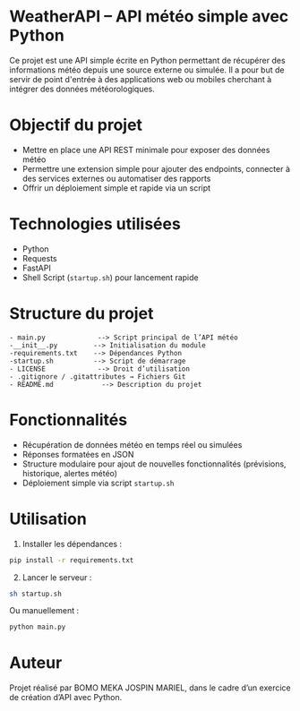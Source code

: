 # WeatherAPI – API météo simple avec Python

Ce projet est une API simple écrite en Python permettant de récupérer des informations météo depuis une source externe ou simulée. Il a pour but de servir de point d'entrée à des applications web ou mobiles cherchant à intégrer des données météorologiques.

# Objectif du projet

- Mettre en place une API REST minimale pour exposer des données météo
- Permettre une extension simple pour ajouter des endpoints, connecter à des services externes ou automatiser des rapports
- Offrir un déploiement simple et rapide via un script

# Technologies utilisées

- Python
- Requests
- FastAPI
- Shell Script (`startup.sh`) pour lancement rapide

# Structure du projet

```
- main.py             --> Script principal de l’API météo
-__init__.py         --> Initialisation du module
-requirements.txt    --> Dépendances Python
-startup.sh          --> Script de démarrage
- LICENSE             --> Droit d’utilisation
- .gitignore / .gitattributes → Fichiers Git
- README.md            --> Description du projet
```

# Fonctionnalités

- Récupération de données météo en temps réel ou simulées
- Réponses formatées en JSON
- Structure modulaire pour ajout de nouvelles fonctionnalités (prévisions, historique, alertes météo)
- Déploiement simple via script `startup.sh`

# Utilisation

1. Installer les dépendances :

```bash
pip install -r requirements.txt
```

2. Lancer le serveur :

```bash
sh startup.sh
```

Ou manuellement :

```bash
python main.py
```

# Auteur

Projet réalisé par BOMO MEKA JOSPIN MARIEL, dans le cadre d’un exercice de création d’API avec Python.
